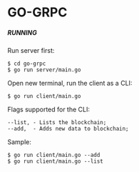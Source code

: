 # GO-GRPC

##### RUNNING

Run server first:
```
$ cd go-grpc
$ go run server/main.go
```

Open new terminal, run the client as a CLI:
```
$ go run client/main.go
```

Flags supported for the CLI:
```
--list, - Lists the blockchain;
--add,  - Adds new data to blockchain;
```

Sample:
```
$ go run client/main.go --add
$ go run client/main.go --list
```